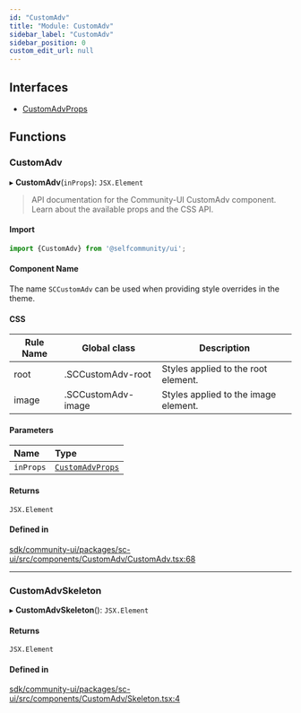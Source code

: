 ```yaml
---
id: "CustomAdv"
title: "Module: CustomAdv"
sidebar_label: "CustomAdv"
sidebar_position: 0
custom_edit_url: null
---
```


## Interfaces

- [CustomAdvProps](../interfaces/CustomAdv.CustomAdvProps.md)

## Functions

### CustomAdv

▸ **CustomAdv**(`inProps`): `JSX.Element`

> API documentation for the Community-UI CustomAdv component. Learn about the available props and the CSS API.

#### Import
```jsx
import {CustomAdv} from '@selfcommunity/ui';
```
#### Component Name
The name `SCCustomAdv` can be used when providing style overrides in the theme.

#### CSS

|Rule Name|Global class|Description|
|---|---|---|
|root|.SCCustomAdv-root|Styles applied to the root element.|
|image|.SCCustomAdv-image|Styles applied to the image element.|

#### Parameters

| Name | Type |
| :------ | :------ |
| `inProps` | [`CustomAdvProps`](../interfaces/CustomAdv.CustomAdvProps.md) |

#### Returns

`JSX.Element`

#### Defined in

[sdk/community-ui/packages/sc-ui/src/components/CustomAdv/CustomAdv.tsx:68](https://github.com/selfcommunity/community-ui/blob/a7bfc2b/packages/sc-ui/src/components/CustomAdv/CustomAdv.tsx#L68)

___

### CustomAdvSkeleton

▸ **CustomAdvSkeleton**(): `JSX.Element`

#### Returns

`JSX.Element`

#### Defined in

[sdk/community-ui/packages/sc-ui/src/components/CustomAdv/Skeleton.tsx:4](https://github.com/selfcommunity/community-ui/blob/a7bfc2b/packages/sc-ui/src/components/CustomAdv/Skeleton.tsx#L4)
